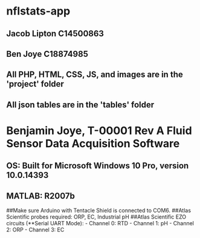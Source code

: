 # nflstats-app

## Jacob Lipton C14500863
## Ben Joye C18874985

## All PHP, HTML, CSS, JS, and images are in the 'project' folder
## All json tables are in the 'tables' folder

# Benjamin Joye, T-00001 Rev A Fluid Sensor Data Acquisition Software
## OS: Built for Microsoft Windows 10 Pro, version 10.0.14393
## MATLAB: R2007b

##Make sure Arduino with Tentacle Shield is connected to COM6.
##Atlas Scientific probes required: ORP, EC, Industrial pH
##Atlas Scientific EZO circuits (**Serial UART Mode):
	- Channel 0: RTD
	- Channel 1: pH
	- Channel 2: ORP
	- Channel 3: EC
